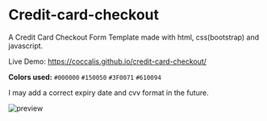 # Credit-card-checkout
A Credit Card Checkout Form Template made with html, css(bootstrap) and javascript.

Live Demo: https://coccalis.github.io/credit-card-checkout/

**Colors used:** `#000000` `#150050` `#3F0071` `#610094`

I may add a correct expiry date and cvv format in the future.

![preview](https://user-images.githubusercontent.com/29844061/180825596-296c191c-47dd-4c6d-82e8-692a1761ec34.png)
